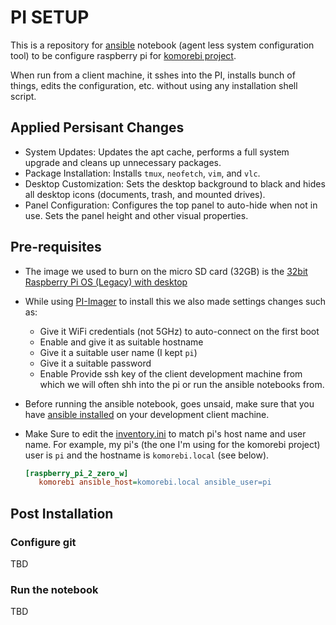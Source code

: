 # PI SETUP

This is a repository for [ansible](https://www.ansible.com/) notebook (agent less system configuration tool) to be configure raspberry pi for [komorebi project](https://github.com/dattasaurabh82/komorebi-stick).

When run from a client machine, it sshes into the PI, installs bunch of things, edits the configuration, etc. without using any installation shell script.

## Applied Persisant Changes

- System Updates: Updates the apt cache, performs a full system upgrade and cleans up unnecessary packages.
- Package Installation: Installs `tmux`, `neofetch`, `vim`, and `vlc`.
- Desktop Customization: Sets the desktop background to black and hides all desktop icons (documents, trash, and mounted drives).
- Panel Configuration: Configures the top panel to auto-hide when not in use. Sets the panel height and other visual properties.

## Pre-requisites

- The image we used to burn on the micro SD card (32GB) is the [32bit Raspberry Pi OS (Legacy) with desktop](https://downloads.raspberrypi.com/raspios_oldstable_armhf/release_notes.txt)
- While using [PI-Imager](https://www.raspberrypi.com/software/) to install this we also made settings changes such as:
  - Give it WiFi credentials (not 5GHz) to auto-connect on the first boot
  - Enable and give it as suitable hostname
  - Give it a suitable user name (I kept `pi`)
  - Give it a suitable password
  - Enable Provide ssh key of the client development machine from which we will often shh into the pi or run the ansible notebooks from.
- Before running the ansible notebook, goes unsaid, make sure that you have [ansible installed](https://docs.ansible.com/ansible/latest/installation_guide/intro_installation.html) on your development client machine.  
- Make Sure to edit the [inventory.ini](inventory.ini) to match pi's host name and user name. For example, my pi's (the one I'm using for the komorebi project) user is `pi` and the hostname is `komorebi.local` (see below).

  ```ini
  [raspberry_pi_2_zero_w]
     komorebi ansible_host=komorebi.local ansible_user=pi
  ```

## Post Installation

### Configure git

TBD

### Run the notebook

TBD
